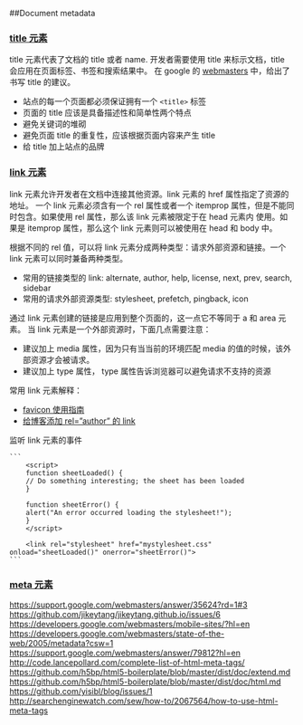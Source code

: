 ##Document metadata

### [title 元素](https://html.spec.whatwg.org/multipage/semantics.html#the-title-element)
title 元素代表了文档的 title 或者 name. 开发者需要使用 title 来标示文档，title 会应用在页面标签、书签和搜索结果中。
在 google 的 [webmasters](https://support.google.com/webmasters/answer/35624?rd=1#3) 中，给出了书写 title 的建议。

* 站点的每一个页面都必须保证拥有一个 `<title>` 标签
* 页面的 title 应该是具备描述性和简单性两个特点
* 避免关键词的堆砌
* 避免页面 title 的重复性，应该根据页面内容来产生 title
* 给 title 加上站点的品牌

### [link 元素](https://html.spec.whatwg.org/multipage/semantics.html#the-link-element)
link 元素允许开发者在文档中连接其他资源。link 元素的 href 属性指定了资源的地址。
一个 link 元素必须含有一个 rel 属性或者一个 itemprop 属性，但是不能同时包含。如果使用 rel 属性，那么该 link 元素被限定于在 head 元素内
使用。如果是 itemprop 属性，那么这个 link 元素则可以被使用在 head 和 body 中。

根据不同的 rel 值，可以将 link 元素分成两种类型：请求外部资源和链接。一个 link 元素可以同时兼备两种类型。
* 常用的链接类型的 link: alternate, author, help, license, next, prev, search, sidebar
* 常用的请求外部资源类型: stylesheet, prefetch, pingback, icon

通过 link 元素创建的链接是应用到整个页面的，这一点它不等同于 a 和 area 元素。
当 link 元素是一个外部资源时，下面几点需要注意：
* 建议加上 media 属性，因为只有当当前的环境匹配 media  的值的时候，该外部资源才会被请求。
* 建议加上 type 属性， type 属性告诉浏览器可以避免请求不支持的资源

常用 link 元素解释：
* [favicon 使用指南](https://github.com/audreyr/favicon-cheat-sheet)
* [给博客添加 rel=”author” 的 link](http://googlewebmastercentral.blogspot.com/2013/08/relauthor-frequently-asked-advanced.html)

监听 link 元素的事件

    ```
        <script>
        function sheetLoaded() {
        // Do something interesting; the sheet has been loaded
        }

        function sheetError() {
        alert("An error occurred loading the stylesheet!");
        }
        </script>

        <link rel="stylesheet" href="mystylesheet.css" onload="sheetLoaded()" onerror="sheetError()">
    ```

### [meta 元素](https://html.spec.whatwg.org/multipage/semantics.html#the-meta-element)
https://support.google.com/webmasters/answer/35624?rd=1#3
https://github.com/jikeytang/jikeytang.github.io/issues/6
https://developers.google.com/webmasters/mobile-sites/?hl=en
https://developers.google.com/webmasters/state-of-the-web/2005/metadata?csw=1
https://support.google.com/webmasters/answer/79812?hl=en
http://code.lancepollard.com/complete-list-of-html-meta-tags/
https://github.com/h5bp/html5-boilerplate/blob/master/dist/doc/extend.md
https://github.com/h5bp/html5-boilerplate/blob/master/dist/doc/html.md
https://github.com/yisibl/blog/issues/1
http://searchenginewatch.com/sew/how-to/2067564/how-to-use-html-meta-tags
